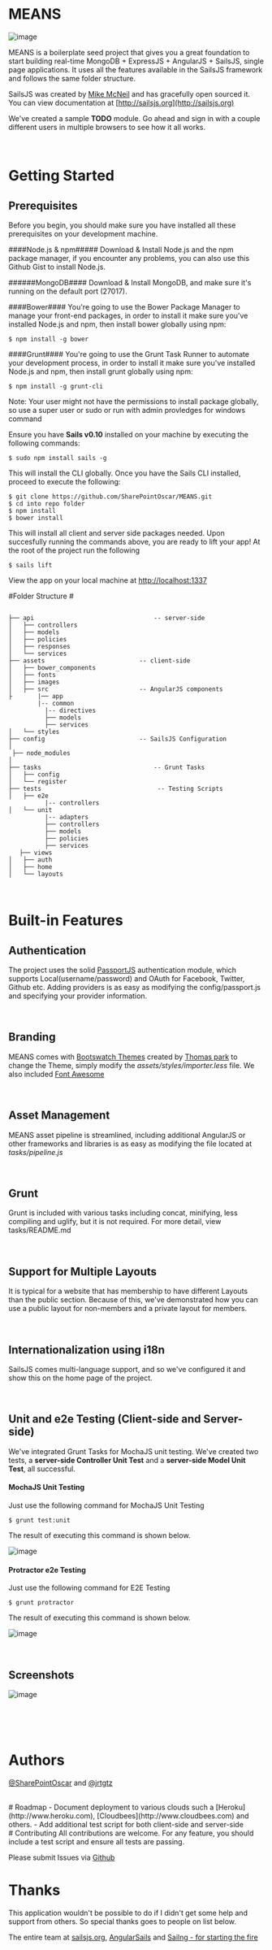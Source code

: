 # MEANS #

![image](http://sailsjs.org/images/bkgd_squiddy.png)

MEANS is a boilerplate seed project that gives you a great foundation to start building real-time MongoDB + ExpressJS + AngularJS + SailsJS, single page applications.  It uses all the features available in the SailsJS framework and follows the same folder structure.

SailsJS was created by [Mike McNeil](https://twitter.com/mikermcneil) and has gracefully open sourced it.  You can view documentation at [http://sailsjs.org](http://sailsjs.org)

We've created a sample **TODO** module. Go ahead and sign in with a couple different users in multiple browsers to see how it all works.

<br/>

# Getting Started #

## Prerequisites ##
Before you begin, you should make sure you have installed all these prerequisites on your development machine.

####Node.js & npm#####
Download & Install Node.js and the npm package manager, if you encounter any problems, you can also use this Github Gist to install Node.js.

######MongoDB####
Download & Install MongoDB, and make sure it's running on the default port (27017).

####Bower####
You're going to use the Bower Package Manager to manage your front-end packages, in order to install it make sure you've installed Node.js and npm, then install bower globally using npm:
	
	$ npm install -g bower

####Grunt####
You're going to use the Grunt Task Runner to automate your development process, in order to install it make sure you've installed Node.js and npm, then install grunt globally using npm:

	$ npm install -g grunt-cli
Note: Your user might not have the permissions to install package globally, so use a super user or sudo or run with admin provledges for windows command


Ensure you have **Sails v0.10** installed on your machine by executing the following commands:

    $ sudo npm install sails -g
    

This will install the CLI globally.  Once you have the Sails CLI installed, proceed to execute the following:

    
    $ git clone https://github.com/SharePointOscar/MEANS.git
    $ cd into repo folder
    $ npm install
    $ bower install

This will install all client and server side packages needed.  Upon succesfully running the commands above, you are ready to lift your app!  At the root of the project run the following

    $ sails lift

View the app on your local machine at [http://localhost:1337](http://localhost:1337)  


#Folder Structure #

```

├── api 								-- server-side 
│   ├── controllers 
│   ├── models 
│   ├── policies 
│   ├── responses 
│   └── services 
├── assets							-- client-side 
│   ├── bower_components 
│   ├── fonts 
│   ├── images 
│   ├── src							-- AngularJS components 
├   	|── app 
		|-- common 
		  |-- directives 
		  ├── models 
		  ├── services 
│   └── styles 
├── config							-- SailsJS Configuration 
│   
 ├── node_modules 
│   
├── tasks							    -- Grunt Tasks 
│   ├── config 
│   └── register 
├── tests								 -- Testing Scripts 
│   ├── e2e 
		  |-- controllers 
│   └── unit
		  |-- adapters 
		  ├── controllers 
		  ├── models   		
 		  ├── policies 
		  ├── services 							
   ├── views 
│   ├── auth 
│   ├── home 
│   └── layouts 

	
```

# Built-in Features #

## Authentication ##
The project uses the solid [PassportJS](http://passportjs.org) authentication module, which supports Local(username/password) and OAuth for Facebook, Twitter, Github etc.  Adding providers is as easy as modifying the config/passport.js and specifying your provider information.  

<br/>

## Branding ##
MEANS comes with [Bootswatch Themes](http://bootswatch.com/) created by [Thomas park](http://thomaspark.me/) to change the Theme, simply modify the *assets/styles/importer.less* file.  We also included [Font Awesome](http://fortawesome.github.io/Font-Awesome/)  

<br/>

## Asset Management ##
MEANS asset pipeline is streamlined, including additional AngularJS or other frameworks and libraries is as easy as modifying the file located at *tasks/pipeline.js*

<br/>

## Grunt ##
Grunt is included with various tasks including concat, minifying, less compiling and uglify, but it is not required.  For more detail, view tasks/README.md  

<br/>

## Support for Multiple Layouts ##
It is typical for a website that has membership to have different Layouts than the public section.  Because of this, we've demonstrated how you can use a public layout for non-members and a private layout for members.

<br/>

## Internationalization using i18n ##
SailsJS comes multi-language support, and so we've configured it and show this on the home page of the project.

<br/>

## Unit and e2e Testing (Client-side and Server-side) ##
We've integrated Grunt Tasks for MochaJS unit testing.  We've created two tests, a **server-side Controller Unit Test** and a **server-side Model Unit Test**, all successful.

#### MochaJS Unit Testing ####
Just use the following command for MochaJS Unit Testing

	$ grunt test:unit 


The result of executing this command is shown below.  

![image](assets/images/screenshots/grunt_unit_testing.png)


#### Protractor e2e Testing ####
Just use the following command for E2E  Testing

	$ grunt protractor

The result of executing this command is shown below. 

![image](assets/images/screenshots/protractor_e2e_tests.png)

<br/>


## Screenshots ##

![image](assets/images/screenshots/sailng-app.png)

<br><br><br>

# Authors
[@SharePointOscar](http://twitter.com/SharePointOscar) and [@jrtgtz](http://twitter.com/SharePointOscar)

<br>
# Roadmap
 - Document deployment to various clouds such a [Heroku](http://www.heroku.com), [Cloudbees](http://www.cloudbees.com) and others.
 - Add additional test script for both client-side and server-side


<br>
# Contributing
All contributions are welcome.  For any feature, you should include a test script and ensure all tests are passing.

Please submit Issues via [Github](https://github.com/SharePointOscar/MEANS/issues)
<br>

# Thanks
This application wouldn't be possible to do if I didn't get some help and support from others. So special thanks goes to people on list below.

The entire team at [sailsjs.org](http://sailsjs.org), [AngularSails](https://github.com/janpantel/angular-sails) and [Sailng - for starting the fire](https://github.com/ryancp/sailng)

